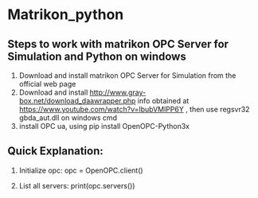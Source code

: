 # Matrikon_python
## Steps to work with matrikon OPC Server for Simulation and Python on windows

1. Download and install matrikon OPC Server for Simulation from the official web page
2. Download and install http://www.gray-box.net/download_daawrapper.php info obtained at https://www.youtube.com/watch?v=lbubVMlPP6Y , then use regsvr32 gbda_aut.dll on windows cmd
3. install OPC ua, using pip install OpenOPC-Python3x

## Quick Explanation:

1. Initialize opc:
    opc = OpenOPC.client()

2. List all servers:
    print(opc.servers())
